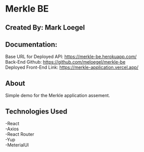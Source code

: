 # Merkle BE

## Created By: Mark Loegel

## Documentation:

Base URL for Deployed API: https://merkle-be.herokuapp.com/<br>
Back-End Github: https://github.com/meloegel/merkle-be <br>
Deployed Front-End Link: https://merkle-application.vercel.app/<br>

## About

Simple demo for the Merkle application assement.

## Technologies Used

-React <br>
-Axios <br>
-React Router <br>
-Yup <br>
-MeterialUI <br>
